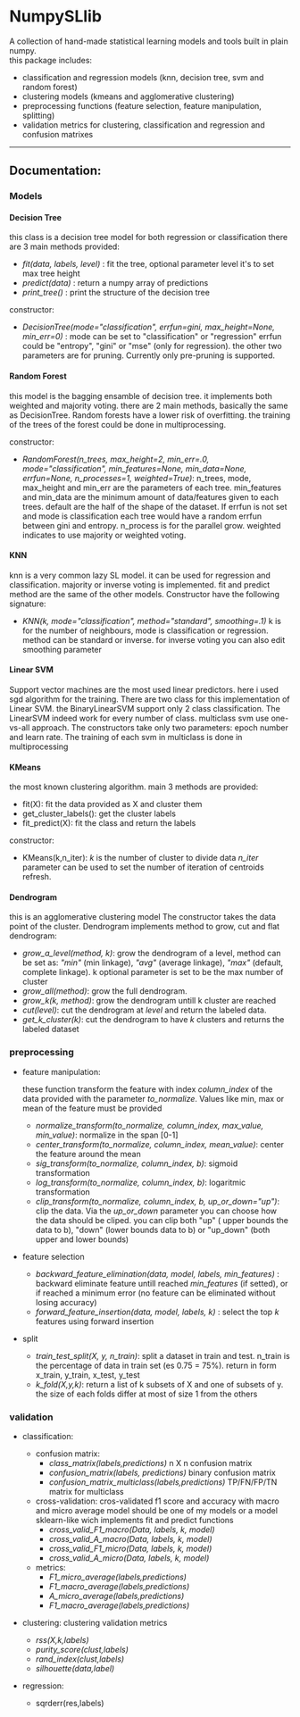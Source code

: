 # NumpySLlib

A collection of hand-made statistical learning models and tools built in plain numpy.  
this package includes:
- classification and regression models (knn, decision tree, svm and random forest)
- clustering models (kmeans and agglomerative clustering)  
- preprocessing functions (feature selection, feature manipulation, splitting)
- validation metrics for clustering, classification and regression and confusion matrixes
___

## Documentation:


### Models

#### Decision Tree

this class is a decision tree model for both regression or classification
there are  3 main methods provided:

* *fit(data, labels, level)* : fit the tree, optional parameter level it's to set max tree height
* *predict(data)* : return a numpy array of predictions
* *print_tree()* : print the structure of the decision tree

constructor:
* *DecisionTree(mode="classification", errfun=gini, max_height=None, min_err=0)* : mode can be set to "classification" 
  or "regression" errfun could be "entropy", "gini" or "mse" (only for regression). 
  the other  two parameters are for pruning. Currently only pre-pruning is supported.

#### Random Forest

this model is the bagging ensamble of decision tree. it implements both weighted and
majority voting. there are 2 main methods, basically the same as DecisionTree.
Random forests have a lower risk of overfitting.
the training of the trees of the forest could be done in multiprocessing.

constructor:
* *RandomForest(n_trees, max_height=2, min_err=.0, mode="classification", min_features=None, min_data=None,
                 errfun=None, n_processes=1, weighted=True)*:
  n_trees, mode, max_height and min_err are the parameters of each tree. min_features and min_data are the minimum amount
  of data/features given to each trees. default are the half of the shape of the dataset.
  If errfun is not set and mode is classification each tree would have a random errfun between gini and entropy.
  n_process is for the parallel grow. weighted indicates to use majority or weighted voting.

#### KNN

knn is a very common lazy SL model. it can be used for regression and classification.
majority or inverse voting is implemented.
fit and predict method are the same of the other models.
Constructor have the following signature:

 * *KNN(k, mode="classification", method="standard", smoothing=.1)* k is for the 
    number of neighbours, mode is classification or regression. method can be standard
   or inverse. for inverse voting you can also edit smoothing parameter
   
#### Linear SVM

Support vector machines are the most used linear predictors. here i used sgd algorithm
for the training.
There are two class for this implementation of Linear SVM. the BinaryLinearSVM support only
2 class classification. The LinearSVM indeed work for every number of class.
multiclass svm use one-vs-all approach.
The constructors take only two parameters: epoch number and learn rate.
The training of each svm in multiclass is done in multiprocessing

#### KMeans

the most known clustering algorithm. main 3 methods are provided:

* fit(X): fit the data provided as X and cluster them
* get_cluster_labels(): get the cluster labels
* fit_predict(X): fit the class and return the labels

constructor:

*   KMeans(k,n_iter): *k* is the number of cluster to divide data *n_iter* parameter can be 
    used to set the number of iteration of centroids refresh.
    

#### Dendrogram

this is an agglomerative clustering model The constructor takes
  the data point of the cluster. Dendrogram implements method to grow, cut and flat dendrogram:
  
  * *grow_a_level(method, k)*: grow the dendrogram of a level,
  method can be set as: *"min"* (min linkage), *"avg"* (average linkage), 
    *"max"* (default, complete linkage). k optional parameter is set to be the max number of cluster
  * *grow_all(method)*: grow the full dendrogram.
  * *grow_k(k, method)*: grow the dendrogram untill k cluster are reached
  * *cut(level)*: cut the dendrogram at *level* and return the labeled data.
  * *get_k_cluster(k)*: cut the dendrogram to have *k* clusters and returns the labeled dataset

### preprocessing


* feature manipulation:

    these function transform the feature with index *column_index* of 
the data provided with the parameter *to_normalize*.
Values like min, max or mean of the feature must be provided
  
    * *normalize_transform(to_normalize, column_index, max_value, min_value)*:
  normalize in the span [0-1]
    * *center_transform(to_normalize, column_index, mean_value)*: 
  center the feature around the mean
    * *sig_transform(to_normalize, column_index, b)*:
  sigmoid transformation
    * *log_transform(to_normalize, column_index, b)*:
  logaritmic transformation 
    * *clip_transform(to_normalize, column_index, b, up_or_down="up")*:
    clip the data. Via the *up_or_down* parameter you can choose 
  how the data should be cliped. you can clip both "up" 
  ( upper bounds the data to b), "down" (lower bounds data to b) or
  "up_down" (both upper and lower bounds)

* feature selection
    * *backward_feature_elimination(data, model, labels, min_features)* : backward eliminate feature untill reached *min_features* (if setted), or
if reached a minimum error (no feature can be eliminated without losing accuracy)
    * *forward_feature_insertion(data, model, labels,  k)* : select the top
 *k* features using forward insertion

* split

    * *train_test_split(X, y, n_train)*: split a dataset in train and test. n_train is the percentage of data in train 
  set (es 0.75 = 75%). return in form x_train, y_train, x_test, y_test
    * *k_fold(X,y,k)*: return a list of k subsets of X and one of subsets of y. the size of each folds differ at most of size 1 from the others


### validation

* classification:
  * confusion matrix:
    * *class_matrix(labels,predictions)* n X n confusion matrix
    * *confusion_matrix(labels, predictions)* binary confusion matrix
    * *confusion_matrix_multiclass(labels,predictions)* TP/FN/FP/TN matrix for multiclass
  * cross-validation: cros-validated f1 score and accuracy with macro and micro average
    model should be one of my models or a model sklearn-like wich implements fit and predict functions
    * *cross_valid_F1_macro(Data, labels, k, model)*
    * *cross_valid_A_macro(Data, labels, k, model)*
    * *cross_valid_F1_micro(Data, labels, k, model)*
    * *cross_valid_A_micro(Data, labels, k, model)*    
  * metrics:
    * *F1_micro_average(labels,predictions)*
    * *F1_macro_average(labels,predictions)*
    * *A_micro_average(labels,predictions)*
    * *F1_macro_average(labels,predictions)*
  


* clustering: clustering validation metrics
  * *rss(X,k,labels)*
  * *purity_score(clust,labels)*
  * *rand_index(clust,labels)*
  * *silhouette(data,label)*
    
    
* regression:
    * sqrderr(res,labels)
